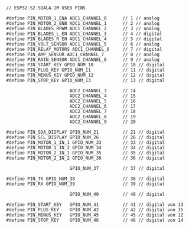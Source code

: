 
  
    // ESP32-S2-SOALA-1M USED PINS
    
    #define PIN_MOTOR_1_ENA ADC1_CHANNEL_0		// 1 // analog
    #define PIN_MOTOR_2_ENB ADC1_CHANNEL_1		// 2 // analog
    #define PIN_BLADES_RPWM ADC1_CHANNEL_2		// 3 // analog
    #define PIN_BLADES_L_EN ADC1_CHANNEL_3		// 4 // digital
    #define PIN_BLADES_R_EN ADC1_CHANNEL_4		// 5 // digital
    #define PIN_VOLT_SENSOR ADC1_CHANNEL_5		// 6 // analog
    #define PIN_RELAY_MOTORS ADC1_CHANNEL_6		// 7 // digital
    #define PIN_AMP_SENSOR ADC1_CHANNEL_7		// 8 // analog
    #define PIN_RAIN_SENSOR ADC1_CHANNEL_8		// 9 // analog
    #define PIN_START_KEY GPIO_NUM_10			// 10 // digital
    #define PIN_PLUS_KEY GPIO_NUM_11			// 11 // digital
    #define PIN_MINUS_KEY GPIO_NUM_12			// 12 // digital
    #define PIN_STOP_KEY GPIO_NUM_13			// 13 // digital
    
							ADC2_CHANNEL_3		// 14
							ADC2_CHANNEL_4		// 15
    						ADC2_CHANNEL_5		// 16
    						ADC2_CHANNEL_6		// 17
    						ADC2_CHANNEL_7		// 18
    						ADC2_CHANNEL_8		// 19
    						ADC2_CHANNEL_9		// 20
    
    #define PIN_SDA_DISPLAY GPIO_NUM_21			// 21 // digital
    #define PIN_SCL_DISPLAY GPIO_NUM_26			// 26 // digital
    #define PIN_MOTOR_1_IN_1 GPIO_NUM_33		// 33 // digital
    #define PIN_MOTOR_1_IN_2 GPIO_NUM_34		// 34 // digital
    #define PIN_MOTOR_2_IN_1 GPIO_NUM_35		// 35 // digital
    #define PIN_MOTOR_2_IN_2 GPIO_NUM_36		// 36 // digital
    
    						GPIO_NUM_37			// 37 // digital
    
    #define PIN_TX GPIO_NUM_38					// 38 // digital
    #define PIN_RX GPIO_NUM_39					// 39 // digital
    
    						GPIO_NUM_40			// 40 // digital
    
    #define PIN_START_KEY	GPIO_NUM_41			// 41 // digital von 13 
    #define PIN_PLUS_KEY	GPIO_NUM_42			// 42 // digital von 15
    #define PIN_MINUS_KEY	GPIO_NUM_45			// 45 // digital von 12
    #define PIN_STOP_KEY	GPIO_NUM_46			// 46 // digital von 14
